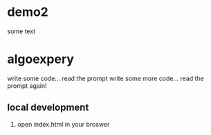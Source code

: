 # demo2
some text

# algoexpery

write some code...
read the prompt
write some more code...
read the prompt again!

## local development
1. open index.html in your broswer
